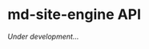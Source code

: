 <!-- ======================================================================
--- Search engine
title:          API
keywords:       API
description:    API for md-site-engine.
--- Menu system
order:          110
text:           API
hidden:         false
umbel:          false
--- Page properties
id:             
document:       
layout:         layout-2-left
$-left:         #side-menu
searchable:     true
--- Side menu
side-menu-root:     /documentation
side-menu-header:   Documentation
side-menu-top:      Introduction
side-menu-depth:    2
======================================================================= -->

# md-site-engine API

_Under development..._